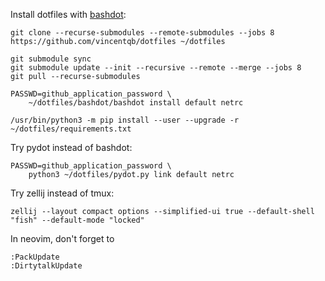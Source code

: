Install dotfiles with [bashdot](https://github.com/bashdot/bashdot):
```
git clone --recurse-submodules --remote-submodules --jobs 8 https://github.com/vincentqb/dotfiles ~/dotfiles

git submodule sync
git submodule update --init --recursive --remote --merge --jobs 8
git pull --recurse-submodules

PASSWD=github_application_password \
    ~/dotfiles/bashdot/bashdot install default netrc

/usr/bin/python3 -m pip install --user --upgrade -r ~/dotfiles/requirements.txt
```

Try pydot instead of bashdot:
```
PASSWD=github_application_password \
    python3 ~/dotfiles/pydot.py link default netrc
```

Try zellij instead of tmux:
```
zellij --layout compact options --simplified-ui true --default-shell "fish" --default-mode "locked"
```

In neovim, don't forget to
```
:PackUpdate
:DirtytalkUpdate
```
